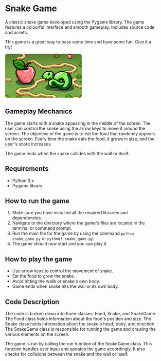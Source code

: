 # Snake Game

A classic snake game developed using the Pygame library. The game features a colourful interface and smooth gameplay. Includes source code and assets.

This game is a great way to pass some time and have some fun. Give it a try!

<img src="thumbnail.png" width="50%" height="50%">

## Gameplay Mechanics

The game starts with a snake appearing in the middle of the screen. The user can control the snake using the arrow keys to move it around the screen. The objective of the game is to eat the food that randomly appears on the screen. Every time the snake eats the food, it grows in size, and the user's score increases.

The game ends when the snake collides with the wall or itself. 

## Requirements

- Python 3.x
- Pygame library

## How to run the game

1. Make sure you have installed all the required libraries and dependencies.
2. Navigate to the directory where the game's files are located in the terminal or command prompt.
3. Run the main file for the game by using the command `python snake_game.py` or `python3 snake_game.py`.
4. The game should now start and you can play it.

## How to play the game

- Use arrow keys to control the movement of snake.
- Eat the food to grow the snake.
- Avoid hitting the walls or snake's own body.
- Game ends when snake hits the wall or its own body.

## Code Description

The code is broken down into three classes: Food, Snake, and SnakeGame. The Food class holds information about the food's position and size. The Snake class holds information about the snake's head, body, and direction. The SnakeGame class is responsible for running the game and drawing the various elements on the screen. 

The game is run by calling the run function of the SnakeGame class. This function handles user input and updates the game accordingly. It also checks for collisions between the snake and the wall or itself. 

